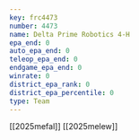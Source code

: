 ```yaml
---
key: frc4473
number: 4473
name: Delta Prime Robotics 4-H
epa_end: 0
auto_epa_end: 0
teleop_epa_end: 0
endgame_epa_end: 0
winrate: 0
district_epa_rank: 0
district_epa_percentile: 0
type: Team
---
```

[[2025mefal]]
[[2025melew]]

